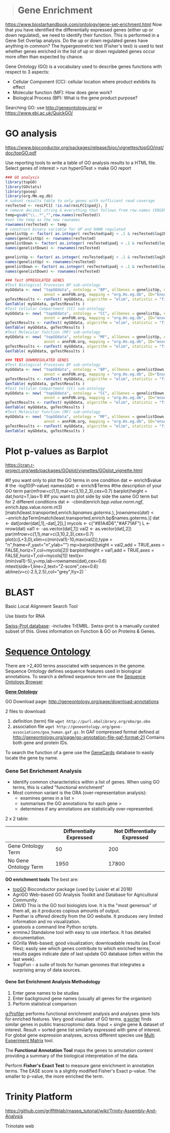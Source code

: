 > # Gene Enrichment

https://www.biostarhandbook.com/ontology/gene-set-erichment.html
Now that you have identified the differentially expressed genes (either up or down regulated), we need to identify their function. This is performed in a Gene Set Overlap analysis. Do the up or down regulated genes have anything in common?  The hypergeometric test (Fisher's test) is used to test whether genes enriched in the list of up or down regulated genes occur more often than expected by chance.

Gene Ontology (GO) is a vocabulary used to describe genes functions with respect to 3 aspects:
- Cellular Component (CC): cellular location where product exhibits its effect
- Molecular function (MF): How does gene work?
- Biological Process (BP): What is the gene product purpose?

Searching GO: use http://geneontology.org/ or https://www.ebi.ac.uk/QuickGO/


# GO analysis
https://www.bioconductor.org/packages/release/bioc/vignettes/topGO/inst/doc/topGO.pdf

Use reporting tools to write a table of GO analysis results to a HTML file. 
Select genes of interest > run hyperGTest > make GO report

```r
### GO analysis
library(topGO)
library(GOstats)
library(goseq)
library(org.Mm.eg.db)
# subset results table to only genes with sufficient read coverage
resTested <- resLFC1[ !is.na(resLFC1$padj), ]
# remove decimal string & everything that follows from row.names (ENSEMBL) and call it "tmp": https://www.biostars.org/p/178726/ (alternatively use biomaRt )
temp=gsub("\\..*","",row.names(resTested))
#set the temp as the new rownames
rownames(resTested) <- temp
# construct binary variable for UP and DOWN regulated
genelistUp <- factor( as.integer( resTested$padj < .1 & resTested$log2FoldChange > 0 ) )
names(genelistUp) <- rownames(resTested)
genelistDown <- factor( as.integer( resTested$padj < .1 & resTested$log2FoldChange < 0 ) )
names(genelistDown) <- rownames(resTested)

genelistUp <- factor( as.integer( resTested$padj < .1 & resTested$log2FoldChange > 0 ) )
names(genelistUp) <- rownames(resTested)
genelistDown <- factor( as.integer( resTested$padj < .1 & resTested$log2FoldChange < 0 ) )
names(genelistDown) <- rownames(resTested)

### Test UPREGULATED GENES
#Test Biological Processes BP sub-ontology
myGOdata <- new( "topGOdata", ontology = "BP", allGenes = genelistUp, nodeSize = 10,
                 annot = annFUN.org, mapping = "org.Hs.eg.db", ID="Ensembl" )
goTestResults <- runTest( myGOdata, algorithm = "elim", statistic = "fisher" )
GenTable( myGOdata, goTestResults )
#Test Cellular Compartment (CC) sub-ontology
myGOdata <- new( "topGOdata", ontology = "CC", allGenes = genelistUp, nodeSize = 10,
                 annot = annFUN.org, mapping = "org.Hs.eg.db", ID="ensembl" )
goTestResults <- runTest( myGOdata, algorithm = "elim", statistic = "fisher" )
GenTable( myGOdata, goTestResults )
#Test Molecular function (MF) sub-ontology
myGOdata <- new( "topGOdata", ontology = "MF", allGenes = genelistUp, nodeSize = 10,
                 annot = annFUN.org, mapping = "org.Hs.eg.db", ID="ensembl" )
goTestResults <- runTest( myGOdata, algorithm = "elim", statistic = "fisher" )
GenTable( myGOdata, goTestResults )

### TEST DOWNREGULATED GENES
#Test Biological Processes BP sub-ontology
myGOdata <- new( "topGOdata", ontology = "BP", allGenes = genelistDown, nodeSize = 10,
                 annot = annFUN.org, mapping = "org.Hs.eg.db", ID="Ensembl" )
goTestResults <- runTest( myGOdata, algorithm = "elim", statistic = "fisher" )
GenTable( myGOdata, goTestResults )
#Test Cellular Compartment (CC) sub-ontology
myGOdata <- new( "topGOdata", ontology = "CC", allGenes = genelistDown, nodeSize = 10,
                 annot = annFUN.org, mapping = "org.Hs.eg.db", ID="ensembl" )
goTestResults <- runTest( myGOdata, algorithm = "elim", statistic = "fisher" )
GenTable( myGOdata, goTestResults )
#Test Molecular function (MF) sub-ontology
myGOdata <- new( "topGOdata", ontology = "MF", allGenes = genelistDown, nodeSize = 10,
                 annot = annFUN.org, mapping = "org.Hs.eg.db", ID="ensembl" )
goTestResults <- runTest( myGOdata, algorithm = "elim", statistic = "fisher" )
GenTable( myGOdata, goTestResults )
```

# Plot p-values as Barplot
https://cran.r-project.org/web/packages/GOplot/vignettes/GOplot_vignette.html

#If you want only to plot the GO terms in one condition
dat        <- enrich$value # the -log10(P-value)
names(dat) <- enrich$Terms #the description of your GO term
par(mfrow=c(1,1),mar=c(3,10,2,3),cex=0.7)
barplot(height = dat,horiz=T,las=1)
#If you want to plot side by side the same GO term but for 2 different conditions
dat               <- -cbind(enrich.bp$p.value.norm.ngf,enrich.bp$p.value.norm.nt3)[match(least.transported,enrich.bp$names.goterms.),]
rownames(dat)    <- enrich.bp$Term[match(least.transported,enrich.bp$names.goterms.)]
dat              <- dat[order(dat[,1],-dat[,2]),]
mycols           <- c("#81A4D6","#AF71AF")
L                <- nrow(dat)
val1             <- -as.vector(dat[,1])
val2             <-  as.vector(dat[,2])
par(mfrow=c(1,1),mar=c(3,10,2,3),cex=0.7)
plot(c(L+3,0),xlim=c(min(val1)-10,max(val2)),type = "n",frame=F,yaxt="n",ylab="")
mp=barplot(height = val2,add = TRUE,axes = FALSE,horiz=T,col=mycols[2])
barplot(height = val1,add = TRUE,axes = FALSE,horiz=T,col=mycols[1])
text(x=(min(val1)-5),y=mp,lab=rownames(dat),cex=0.6)
mtext(side=1,line=2,text="Z-score",cex=0.6)
abline(v=c(-2.5,2.5),col="grey",lty=2)
`


# BLAST
Basic Local Alignment Search Tool

Use blastx for RNA

[Swiss-Prot database](https://www.uniprot.org/):
-includes TrEMBL. Swiss-prot is a manually curated subset of this. 
Gives information on Function & GO on Proteins & Genes.

# **[Sequence Ontology](http://www.sequenceontology.org/browser/obob.cgi)**
There are >2,400 terms associated with sequences in the genome. Sequence Ontology defines sequence features used in biological annotations.
To search a defined sequence term use the [Sequence Ontology Browser](http://www.sequenceontology.org/browser/obob.cgi)

**[Gene Ontology](http://geneontology.org/)**



GO Download page: http://geneontology.org/page/download-annotations

2 files to download: 
1. definition (term) file `wget http://purl.obolibrary.org/obo/go.obo`
2. association file `wget http://geneontology.org/gene-associations/goa_human.gaf.gz`. In GAF compressed format defined at http://geneontology.org/page/go-annotation-file-gaf-format-21
Contains both gene and protein IDs.

To search the function of a gene use the [GeneCards](http://www.genecards.org/) database to easily locate the gene by name.

### Gene Set Enrichment Analysis
- Identify common characteristics within a list of genes. When using GO terms, this is called "functional enrichment"
- Most common variant is the ORA (over-representation analysis): 
	- examines genes in a list > 
	- summarises the GO annotations for each gene > 
	- determines if any annotations are statistically over-represented.

2 x 2 table:

|  | Differentially Expressed | Not Differentially Expressed
|--|--|--|
| Gene Ontology Term | 50 | 200
| No Gene Ontology Term| 1950 | 17800


 **GO enrichment tools** 
 The best are:
- [topGO](https://bioconductor.org/packages/release/bioc/html/topGO.html) Bioconductor package (used by Luisier et al 2018)
- AgriGO Web-based GO Analysis Toolkit and Database for Agricultural Community.
- DAVID This is the GO tool biologists love. It is the "most generous" of them all, as it produces copious amounts of output. 
- Panther is offered directly from the GO website. It produces very limited information and no visualization.
- goatools a command line Python scripts.
- ermineJ Standalone tool with easy to use interface. It has detailed documentation.
- GOrilla Web-based; good visualization; downloadable results (as Excel files); easily see which genes contribute to which enriched terms; results pages indicate date of last update GO database (often within the last week).
- ToppFun - a suite of tools for human genomes that integrates a surprising array of data sources.

#### Gene Set Enrichment Analysis Methodology
1. Enter gene names to be studies
2. Enter background gene names (usually all genes for the organism)
3. Perform statistical comparison

[g:Profiler](https://biit.cs.ut.ee/gprofiler/) performs functional enrichment analysis and analyses gene lists for enriched features.  Very good visualiser of GO terms. 
[g:sorter](https://biit.cs.ut.ee/gprofiler/gsorter.cgi) finds similar genes in public  transcroptomic data. Input = single gene & dataset of interest. Result = sorted gene list similarly expressed with gene of interest. For global gene expression analyses, across different species use [Multi Experiment Matrix](https://biit.cs.ut.ee/mem/) tool.

The **Functional Annotation Tool** maps the genes to annotation content providing a summary of the biological interpretation of the data.

Perform **Fisher's Exact Test** to measure gene enrichment in annotation terms. The EASE score is a slightly modified Fisher's Exact p-value. The smaller to p-value, the more enriched the term.

# Trinity Platform

https://github.com/griffithlab/rnaseq_tutorial/wiki/Trinity-Assembly-And-Analysis

Trinotate web
<!--stackedit_data:
eyJoaXN0b3J5IjpbMTQyNzI4ODM3NCw5MjYzMjkxNDEsLTE5ND
U3NTg2ODUsODQyMzcwODM0LDE4NTYxNDIxNzEsLTExNTI0MDYz
LDE3NDQ0NzY1MTgsLTE3MTM0ODIyNjgsMTMyMTIxNTkwNyw5ND
c1MjA0ODgsNzk3OTQ1MDE3LDQ4ODQ1Nzc3NywtOTQyMDE0MzAs
MTUyODU4MTU5M119
-->